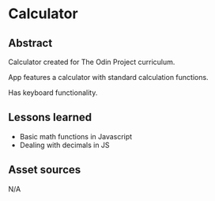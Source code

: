 # Calculator


## Abstract
Calculator created for The Odin Project curriculum. 

App features a calculator with standard calculation functions.

Has keyboard functionality. 

## Lessons learned

 - Basic math functions in Javascript
 - Dealing with decimals in JS

## Asset sources
N/A